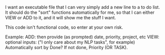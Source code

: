 I want an executable file that I can very simply add a new line to a to do list. It should do the "sort" functions automatically for me, so that I can either VIEW or ADD to it, and it will show me the stuff I want.

This code isn't functional code, so enter at your own risk. 

Example:
ADD: then provide (as prompted) date, priority, project, etc
VIEW: optional inputs: ("I only care about my NLP tasks", for example)
Automatically sort by Done? If not done, Priority (OR TASK).
